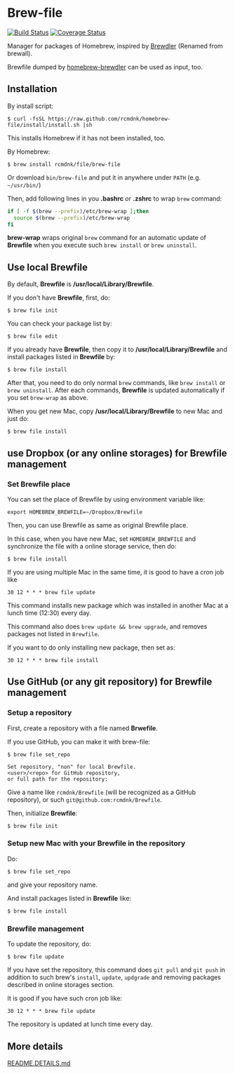 Brew-file
=========

[![Build Status](https://travis-ci.org/rcmdnk/homebrew-file.svg?branch=master)](https://travis-ci.org/rcmdnk/homebrew-file)
[![Coverage Status](https://coveralls.io/repos/rcmdnk/homebrew-file/badge.png?branch=master)](https://coveralls.io/r/rcmdnk/homebrew-file?branch=master)

Manager for packages of Homebrew, inspired by [Brewdler](https://github.com/andrew/brewdler)
(Renamed from brewall).

Brewfile dumped by [homebrew-brewdler](https://github.com/Homebrew/homebrew-brewdler)
can be used as input, too.


## Installation

By install script:

    $ curl -fsSL https://raw.github.com/rcmdnk/homebrew-file/install/install.sh |sh

This installs Homebrew if it has not been installed, too.

By Homebrew:

    $ brew install rcmdnk/file/brew-file

Or download `bin/brew-file` and put it in anywhere under `PATH` (e.g. `~/usr/bin/`)


Then, add following lines in you **.bashrc** or **.zshrc** to wrap `brew` command:

```sh
if [ -f $(brew --prefix)/etc/brew-wrap ];then
  source $(brew --prefix)/etc/brew-wrap
fi
```

**brew-wrap** wraps original `brew` command
for an automatic update of **Brewfile** when you execute
such `brew install` or `brew uninstall`.

## Use local Brewfile

By default, **Brewfile** is **/usr/local/Library/Brewfile**.

If you don't have **Brewfile**, first, do:

    $ brew file init

You can check your package list by:

    $ brew file edit

If you already have **Brewfile**, then copy it to 
**/usr/local/Library/Brewfile**
and install packages listed in **Brewfile** by:

    $ brew file install

After that, you need to do only normal `brew` commands, like `brew install` or `brew uninstall`.
After each commands, **Brewfile** is updated automatically
if you set `brew-wrap` as above.

When you get new Mac, copy 
**/usr/local/Library/Brewfile** to new Mac
and just do:

    $ brew file install

## use Dropbox (or any online storages) for Brewfile management

### Set Brewfile place

You can set the place of Brewfile by using environment variable like:

    export HOMEBREW_BREWFILE=~/Dropbox/Brewfile

Then, you can use Brewfile as same as original Brewfile place.

In this case, when you have new Mac,
set `HOMEBREW_BREWFILE` and synchronize the file with a online storage service,
then do:

    $ brew file install

If you are using multiple Mac in the same time,
it is good to have a cron job like

    30 12 * * * brew file update

This command installs new package which was installed in another Mac
at a lunch time (12:30) every day.

This command also does `brew update && brew upgrade`,
and removes packages not listed in `Brewfile`.

If you want to do only installing new package, then set as:

    30 12 * * * brew file install

## Use GitHub (or any git repository) for Brewfile management

### Setup a repository

First, create a repository with a file named **Brwefile**.

If you use GitHub, you can make it with brew-file:

    $ brew file set_repo

    Set repository, "non" for local Brewfile.
    <user>/<repo> for GitHub repository,
    or full path for the repository: 

Give a name like `rcmdnk/Brewfile` (will be recognized as a GitHub repository),
or such `git@github.com:rcmdnk/Brewfile`.

Then, initialize **Brewfile**:

    $ brew file init

### Setup new Mac with your Brewfile in the repository

Do:

    $ brew file set_repo

and give your repository name.

And install packages listed in **Brewfile** like:

    $ brew file install

### Brewfile management

To update the repository, do:

    $ brew file update

If you have set the repository,
this command does `git pull` and `git push`
in addition to such brew's `install`, `update`, `updgrade` and removing packages
described in online storages section.

It is good if you have such cron job like:

    30 12 * * * brew file update

The repository is updated at lunch time every day.

## More details

[README.DETAILS.md](README.DETAILS.md)
